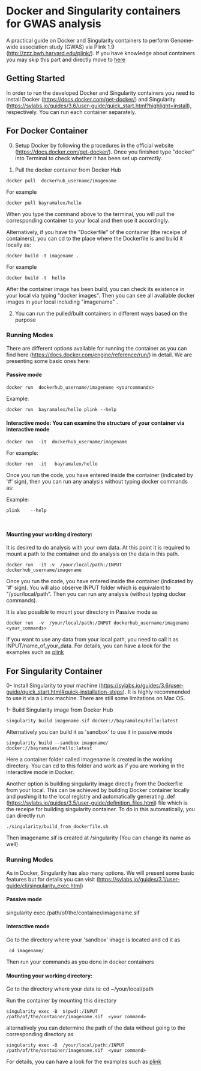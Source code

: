 # Docker and Singularity containers for GWAS analysis

A practical guide on Docker and Singularity containers to perform Genome-wide association study (GWAS) via Plink 1.9 (http://zzz.bwh.harvard.edu/plink/). If you have knowledge about containers you may skip this part and directly move to [here](plink.md#section)

## Getting Started

In order to run the developed Docker and Singularity containers you need to install Docker (https://docs.docker.com/get-docker/) and Singularity (https://sylabs.io/guides/3.6/user-guide/quick_start.html?highlight=install),  respectively. You can run each container separately.
 

## For Docker Container

0.  Setup Docker by following the procedures in the official website (https://docs.docker.com/get-docker/). Once you finished type "docker" into Terminal to check whether it has been set up correctly.

1. Pull the docker container from Docker Hub

```
docker pull  dockerhub_username/imagename

```

For example 

```
docker pull bayramalex/hello

```




When you type the command above to the terminal, you will pull the corresponding container to your local and then use it accordingly. 


Alternatively, if you have the "Dockerfile" of the container (the receipe of containers), you can cd to the place where the Dockerfile is and build it locally as:

```
docker build -t imagename .

```

For example 

```
docker build -t  hello

```

After the container image has been build, you can check its existence in your local via typing "docker images". Then you can see all available docker images in your local including  "imagename" . 

2. You can run the pulled/built containers in different ways based on the purpose

### Running Modes

 There are different options available for running the container as you can find here (https://docs.docker.com/engine/reference/run/) in detail. We are presenting some basic ones here:
 
#### Passive mode 

```
docker run  dockerhub_username/imagename <yourcommands>

```

Example: 

```
docker run  bayramalex/hello plink --help

```

#### Interactive mode: You can examine the structure of your container via interactive mode

```
docker run  -it  dockerhub_username/imagename

```

For example:

```
docker run  -it   bayramalex/hello

```

Once you run the code, you have entered inside the container (indicated by '#' sign), then you can run any analysis without typing docker commands as:



Example: 

```
plink    --help
	 
	 
```



#### Mounting your working directory:

It is desired to do analysis with your own data. At this point it is required to mount  a path to the container and do analysis on the data in this path. 

```
docker run  -it -v  /your/local/path:/INPUT dockerhub_username/imagename

```




Once you run the code, you have entered inside the container (indicated by '#' sign). You will also observe INPUT folder which is equivalent to   "/your/local/path".  Then you can run any analysis (without typing docker commands). 

It is also possible to mount your directory in  Passive mode as 

```
docker run  -v  /your/local/path:/INPUT dockerhub_username/imagename <your_commands>

```

If you want to use any data from your local path, you need to call it as  INPUT/name_of_your_data. For details, you can have a look for the examples such as [plink](plink.md#section)


## For Singularity Container

0- Install Singularity to your machine (https://sylabs.io/guides/3.6/user-guide/quick_start.html#quick-installation-steps). It is highly recommended to use  it via a Linux machine. There are still some limitations on Mac OS.

1- Build Singularity image from Docker Hub

 ```
singularity build imagename.sif docker://bayramalex/hello:latest

```

Alternatively you can build it as  'sandbox' to use it in passive mode

```
singularity build --sandbox imagename/  docker://bayramalex/hello:latest

```

Here  a container folder called imagename is created in the working directory. You can cd to this folder and work as if you  are working in the interactive mode in Docker.


Another option is building singularity image directly from the Dockerfile  from your local. This can be achieved by building Docker container locally and pushing it to the  local registry and automatically generating .def (https://sylabs.io/guides/3.5/user-guide/definition_files.html) file which is the receipe for building singularity container. To do in this automatically, you can directly run 

 ```
./singularity/build_from_dockerfile.sh
```

Then imagename.sif is created at /singularity (You can change its name as well)

### Running Modes

As in Docker, Singularity has also many options. We will present some basic features but for details you can visit (https://sylabs.io/guides/3.1/user-guide/cli/singularity_exec.html)

#### Passive mode  
 
 singularity exec /path/of/the/container/imagename.sif  <Your command>
 
#### Interactive mode 

Go to the directory where your 'sandbox' image is located and cd it as

 ```
  cd imagename/
```

Then run your commands as you done in docker containers


#### Mounting your working directory:

 Go to the directory where your data is: cd ~/your/local/path


Run the container by mounting this directory

```
singularity exec -B  $(pwd):/INPUT /path/of/the/container/imagename.sif  <your command>

```

alternatively you can determine the path of the data without going to the corresponding directory as


```
singularity exec -B  /your/local/path:/INPUT /path/of/the/container/imagename.sif  <your command>

```

For details, you can have a look for the examples such as [plink](plink.md#section)







